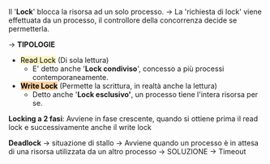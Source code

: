  Il '**Lock**' blocca la risorsa ad un solo processo.
->  La 'richiesta di lock' viene effettuata da un processo, il controllore della concorrenza decide se permetterla.


-> **TIPOLOGIE**

- <mark style="background: #FFF3A3A6;">Read Lock</mark> (Di sola lettura)
	-  E' detto anche '**Lock condiviso**', concesso a più processi contemporaneamente.
- **<mark style="background: #FFB86CA6;">Write Lock</mark>** (Permette la scrittura, in realtà anche la lettura)
	- Detto anche '**Lock esclusivo'**, un processo tiene l'intera risorsa per se.


**Locking a 2 fasi**:
	Avviene in fase crescente, quando si ottiene prima il read lock e successivamente anche il write lock

**Deadlock** -> situazione di stallo
-> Avviene quando un processo è in attesa di una risorsa utilizzata da un altro processo
-> SOLUZIONE -> Timeout
